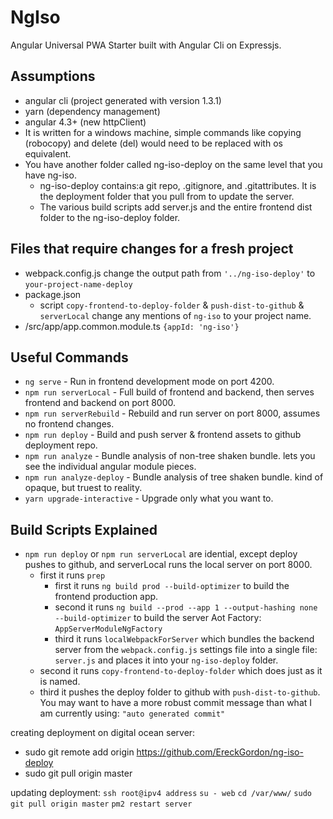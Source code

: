 # NgIso
Angular Universal PWA Starter built with Angular Cli on Expressjs.

## Assumptions
- angular cli (project generated with version 1.3.1)
- yarn (dependency management)
- angular 4.3+ (new httpClient)
- It is written for a windows machine, simple commands like copying (robocopy) and delete (del) would need to be replaced with os equivalent.
- You have another folder called ng-iso-deploy on the same level that you have ng-iso.
	- ng-iso-deploy contains:a git repo, .gitignore, and .gitattributes. It is the deployment folder that you pull from to update the server.
	- The various build scripts add server.js and the entire frontend dist folder to the ng-iso-deploy folder.

## Files that require changes for a fresh project
- webpack.config.js change the output path from `'../ng-iso-deploy'` to `your-project-name-deploy`
- package.json
	- script `copy-frontend-to-deploy-folder` & `push-dist-to-github` & `serverLocal` change any mentions of `ng-iso` to your project name.
- /src/app/app.common.module.ts `{appId: 'ng-iso'}`

## Useful Commands
- `ng serve` - Run in frontend development mode on port 4200.
- `npm run serverLocal` - Full build of frontend and backend, then serves frontend and backend on port 8000.
- `npm run serverRebuild` - Rebuild and run server on port 8000, assumes no frontend changes.
- `npm run deploy` - Build and push server & frontend assets to github deployment repo.
- `npm run analyze` - Bundle analysis of non-tree shaken bundle. lets you see the individual angular module pieces.
- `npm run analyze-deploy` - Bundle analysis of tree shaken bundle. kind of opaque, but truest to reality.
- `yarn upgrade-interactive` - Upgrade only what you want to.

## Build Scripts Explained
- `npm run deploy` or `npm run serverLocal` are idential, except deploy pushes to github, and serverLocal runs the local server on port 8000.
	- first it runs `prep`
		- first it runs `ng build prod --build-optimizer` to build the frontend production app.
		- second it runs `ng build --prod --app 1 --output-hashing none --build-optimizer` to build the server Aot Factory: `AppServerModuleNgFactory`
		- third it runs `localWebpackForServer` which bundles the backend server from the `webpack.config.js` settings file into a single file: `server.js` and places it into your `ng-iso-deploy` folder.
	- second it runs `copy-frontend-to-deploy-folder` which does just as it is named.
	- third it pushes the deploy folder to github with `push-dist-to-github`. You may want to have a more robust commit message than what I am currently using: `"auto generated commit"`


creating deployment on digital ocean server:

- sudo git remote add origin https://github.com/EreckGordon/ng-iso-deploy
- sudo git pull origin master

updating deployment:
`ssh root@ipv4 address`
`su - web`
`cd /var/www/`
`sudo git pull origin master`
`pm2 restart server`

